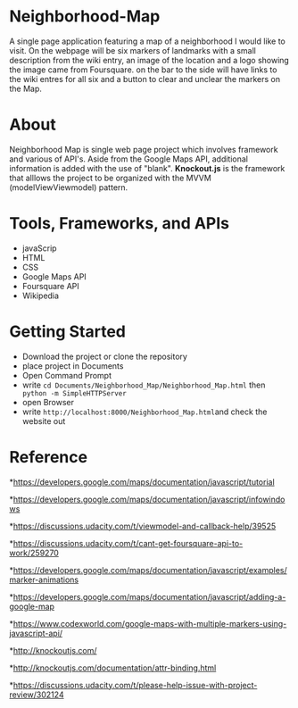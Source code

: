 # Neighborhood-Map
A single page application featuring a map of a neighborhood I would like to visit. On the webpage will be six markers of landmarks with a small description from the wiki entry, an image of the location and a logo showing the image came from Foursquare. on the bar to the side will have links to the wiki entres for all six and a button to clear and unclear the markers on the Map.

# About
Neighborhood Map is single web page project which involves framework and various of API's. Aside from the Google Maps API, additional information is added with the use of "blank". __Knockout.js__ is the framework that alllows the project to be organized with the MVVM (modelViewViewmodel) pattern.

# Tools, Frameworks, and APIs

* javaScrip
* HTML
* CSS
* Google Maps API
* Foursquare API
* Wikipedia 

# Getting Started 

* Download the project or clone the repository
* place project in Documents
* Open Command Prompt
* write `cd Documents/Neighborhood_Map/Neighborhood_Map.html` then ` python -m SimpleHTTPServer`
* open Browser
* write `http://localhost:8000/Neighborhood_Map.html`and check the website out


# Reference
*https://developers.google.com/maps/documentation/javascript/tutorial

*https://developers.google.com/maps/documentation/javascript/infowindows

*https://discussions.udacity.com/t/viewmodel-and-callback-help/39525

*https://discussions.udacity.com/t/cant-get-foursquare-api-to-work/259270

*https://developers.google.com/maps/documentation/javascript/examples/marker-animations

*https://developers.google.com/maps/documentation/javascript/adding-a-google-map

*https://www.codexworld.com/google-maps-with-multiple-markers-using-javascript-api/

*http://knockoutjs.com/

*http://knockoutjs.com/documentation/attr-binding.html

*https://discussions.udacity.com/t/please-help-issue-with-project-review/302124
